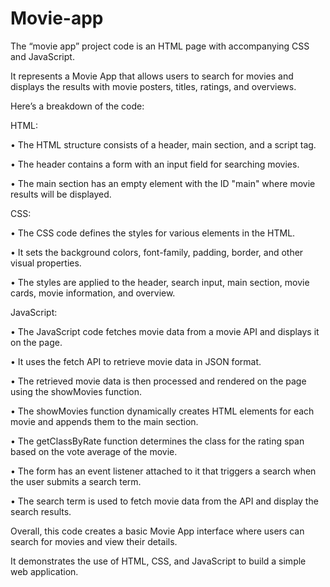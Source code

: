# Movie-app

The “movie app” project code is an HTML page with accompanying CSS and JavaScript.

It represents a Movie App that allows users to search for movies and displays the results with movie posters, titles, ratings, and overviews.

Here’s a breakdown of the code:

HTML:

•	The HTML structure consists of a header, main section, and a script tag.

•	The header contains a form with an input field for searching movies.

•	The main section has an empty element with the ID "main" where movie results will be displayed.

CSS:

•	The CSS code defines the styles for various elements in the HTML.

•	It sets the background colors, font-family, padding, border, and other visual properties.

•	The styles are applied to the header, search input, main section, movie cards, movie information, and overview.

JavaScript:

•	The JavaScript code fetches movie data from a movie API and displays it on the page.

•	It uses the fetch API to retrieve movie data in JSON format.

•	The retrieved movie data is then processed and rendered on the page using the showMovies function.

•	The showMovies function dynamically creates HTML elements for each movie and appends them to the main section.

•	The getClassByRate function determines the class for the rating span based on the vote average of the movie.

•	The form has an event listener attached to it that triggers a search when the user submits a search term.

•	The search term is used to fetch movie data from the API and display the search results.

Overall, this code creates a basic Movie App interface where users can search for movies and view their details.

It demonstrates the use of HTML, CSS, and JavaScript to build a simple web application.

